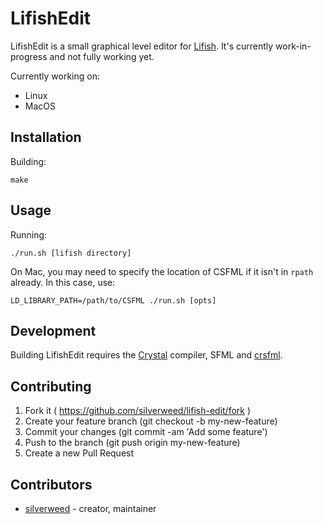 # LifishEdit
LifishEdit is a small graphical level editor for [Lifish](https://github.com/silverweed/lifish).
It's currently work-in-progress and not fully working yet.

Currently working on:  
- Linux  
- MacOS 

## Installation

Building:

```
make
```

## Usage

Running:

```
./run.sh [lifish directory]
```

On Mac, you may need to specify the location of CSFML if it isn't in `rpath` already. 
In this case, use:

```
LD_LIBRARY_PATH=/path/to/CSFML ./run.sh [opts]
```

## Development
Building LifishEdit requires the [Crystal](http://crystal-lang.org) compiler, SFML and 
[crsfml](https://github.com/BlaXpirit/crsfml).

## Contributing

1. Fork it ( https://github.com/silverweed/lifish-edit/fork )
2. Create your feature branch (git checkout -b my-new-feature)
3. Commit your changes (git commit -am 'Add some feature')
4. Push to the branch (git push origin my-new-feature)
5. Create a new Pull Request

## Contributors

- [silverweed](https://github.com/silverweed) - creator, maintainer
